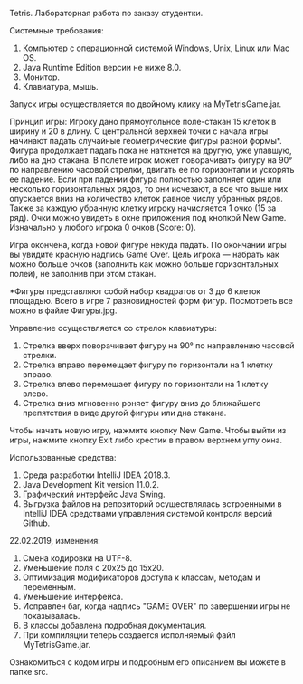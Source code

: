 Tetris. Лабораторная работа по заказу студентки.

Системные требования:
1. Компьютер с операционной системой Windows, Unix, Linux или Mac OS.
2. Java Runtime Edition версии не ниже 8.0.
3. Монитор.
4. Клавиатура, мышь.

Запуск игры осуществляется по двойному клику на MyTetrisGame.jar.

Принцип игры: 
Игроку дано прямоугольное поле-стакан 15 клеток в ширину и 20 в длину. С центральной верхней точки с начала игры начинают падать случайные геометрические фигуры разной формы*. Фигура продолжает падать пока не наткнется на другую, уже упавшую, либо на дно стакана. В полете игрок может поворачивать фигуру на 90° по направлению часовой стрелки, двигать ее по горизонтали и ускорять ее падение. Если при падении фигура полностью заполняет один или несколько горизонтальных рядов, то они исчезают, а все что выше них опускается вниз на количество клеток равное числу убранных рядов. Также за каждую убранную клетку игроку начисляется 1 очко (15 за ряд). Очки можно увидеть в окне приложения под кнопкой New Game. Изначально у любого игрока 0 очков (Score: 0).

Игра окончена, когда новой фигуре некуда падать. По окончании игры вы увидите красную надпись Game Over. Цель игрока — набрать как можно больше очков (заполнить как можно больше горизонтальных полей), не заполнив при этом стакан.

*Фигуры представляют собой набор квадратов от 3 до 6 клеток площадью. Всего в игре 7 разновидностей форм фигур. Посмотреть все можно в файле Фигуры.jpg.

Управление осуществляется со стрелок клавиатуры:
1. Стрелка вверх поворачивает фигуру на 90° по направлению часовой стрелки.
2. Стрелка вправо перемещает фигуру по горизонтали на 1 клетку вправо.
3. Стрелка влево перемещает фигуру по горизонтали на 1 клетку влево.
4. Стрелка вниз мгновенно роняет фигуру вниз до ближайшего препятствия в виде другой фигуры или дна стакана.

Чтобы начать новую игру, нажмите кнопку New Game.
Чтобы выйти из игры, нажмите кнопку Exit либо крестик в правом верхнем углу окна.

Использованные средства:
1. Среда разработки IntelliJ IDEA 2018.3.
2. Java Development Kit version 11.0.2.
3. Графический интерфейс Java Swing.
4. Выгрузка файлов на репозиторий осуществлялась встроенными в IntelliJ IDEA средствами управления системой контроля версий Github.

22.02.2019, изменения:
1. Смена кодировки на UTF-8.
2. Уменьшение поля с 20х25 до 15х20.
3. Оптимизация модификаторов доступа к классам, методам и переменным.
4. Уменьшение интерфейса.
5. Исправлен баг, когда надпись "GAME OVER" по завершении игры не показывалась.
6. В классы добавлена подробная документация.
7. При компиляции теперь создается исполняемый файл MyTetrisGame.jar.

Ознакомиться с кодом игры и подробным его описанием вы можете в папке src.
